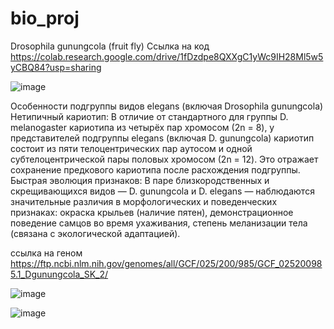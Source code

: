 # bio_proj
Drosophila gunungcola (fruit fly)
Ссылка на код https://colab.research.google.com/drive/1fDzdpe8QXXgC1yWc9IH28Ml5w5yCBQ84?usp=sharing

![image](https://github.com/user-attachments/assets/245a0e48-a4d4-4912-b80e-1bac38e8bee6)

Особенности подгруппы видов elegans (включая Drosophila gunungcola)
Нетипичный кариотип:
В отличие от стандартного для группы D. melanogaster кариотипа из четырёх пар хромосом (2n = 8), у представителей подгруппы elegans (включая D. gunungcola) кариотип состоит из пяти телоцентрических пар аутосом и одной субтелоцентрической пары половых хромосом (2n = 12). Это отражает сохранение предкового кариотипа после расхождения подгруппы.
Быстрая эволюция признаков:
В паре близкородственных и скрещивающихся видов — D. gunungcola и D. elegans — наблюдаются значительные различия в морфологических и поведенческих признаках:
окраска крыльев (наличие пятен),
демонстрационное поведение самцов во время ухаживания,
степень меланизации тела (связана с экологической адаптацией). 

ссылка на геном https://ftp.ncbi.nlm.nih.gov/genomes/all/GCF/025/200/985/GCF_025200985.1_Dgunungcola_SK_2/

![image](https://github.com/user-attachments/assets/800b5c6a-80b2-41b0-a4a2-efe5de0f6ada)

![image](https://github.com/user-attachments/assets/b7d6df84-86f8-439b-b292-e85adbba70a6)
